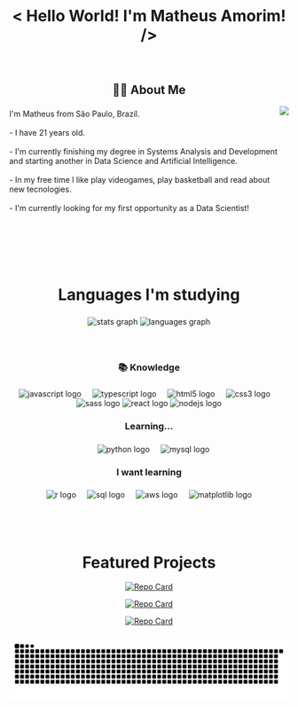 <br clear="both">

<h1 align="center">< Hello World! I'm Matheus Amorim! /></h1>

###

<br clear="both">

<h2 align="center">👩‍💻  About Me</h2>



<img align="right" height="250" src="https://media.giphy.com/media/v1.Y2lkPTc5MGI3NjExa3ptaWZzeHNiZjUwa3VnaGVsdzFkc3ZsMWc2eXVuZTNhOG5jcHI2ZCZlcD12MV9pbnRlcm5hbF9naWZfYnlfaWQmY3Q9Zw/wLNuW1tCKRiPmDV5Y4/giphy.gif"  />

###

<p align="left">I'm Matheus from São Paulo, Brazil.<br><br>-  I have 21 years old.<br><br>- I'm currently finishing my degree in Systems Analysis and Development and starting another in Data Science and Artificial Intelligence.<br><br>- In my free time I like play videogames, play basketball and read about new tecnologies.<br><br>- I'm currently looking for my first opportunity as a Data Scientist!</p>

###

<br clear="both">
<br clear="both">
<br clear="both">

<h1 align="center">Languages ​​I'm studying</h1>

###

<div align="center">
  <img src="https://github-readme-stats.vercel.app/api?username=MatheusAmorimm&hide_title=true&hide_rank=false&show_icons=true&include_all_commits=true&count_private=true&disable_animations=false&theme=codeSTACKr&locale=en&hide_border=false&order=1" height="150" alt="stats graph"  />
  <img src="https://github-readme-stats.vercel.app/api/top-langs?username=MatheusAmorimm&locale=en&hide_title=true&layout=compact&card_width=320&langs_count=6&theme=codeSTACKr&hide_border=false&order=2" height="150" alt="languages graph"  />
</div>

###

<br clear="both">

<h3 align="center">📚 Knowledge</h3>

###

<div align="center">
  <img src="https://cdn.jsdelivr.net/gh/devicons/devicon/icons/javascript/javascript-original.svg" height="40" alt="javascript logo"  />
  <img width="12" />
  <img src="https://cdn.jsdelivr.net/gh/devicons/devicon/icons/typescript/typescript-original.svg" height="40" alt="typescript logo"  />
  <img width="12" />
  <img src="https://cdn.jsdelivr.net/gh/devicons/devicon/icons/html5/html5-original.svg" height="40" alt="html5 logo"  />
  <img width="12" />
  <img src="https://cdn.jsdelivr.net/gh/devicons/devicon/icons/css3/css3-original.svg" height="40" alt="css3 logo"  />
  <img width="12" />
  <img src="https://cdn.jsdelivr.net/gh/devicons/devicon/icons/sass/sass-original.svg" height="40" alt="sass logo"  />
  <img src="https://cdn.jsdelivr.net/gh/devicons/devicon/icons/react/react-original.svg" height="40" alt="react logo" >
  <img src="https://cdn.jsdelivr.net/gh/devicons/devicon/icons/nodejs/nodejs-original.svg" height="40" alt="nodejs logo"  />
</div>

###

<h3 align="center">Learning...</h3>

###

<div align="center">
  <img width="12" />
  <img src="https://cdn.jsdelivr.net/gh/devicons/devicon/icons/python/python-original.svg" height="40" alt="python logo"  />
  <img width="12" />
  <img src="https://cdn.jsdelivr.net/gh/devicons/devicon/icons/mysql/mysql-original.svg" height="40" alt="mysql logo"  />
</div>

###

<h3 align="center">I want learning</h3>

###

<div align="center">
  <img src="https://cdn.jsdelivr.net/gh/devicons/devicon@latest/icons/r/r-original.svg" height="40" alt="r logo" />
  <img width="12" />
  <img src="https://cdn.jsdelivr.net/gh/devicons/devicon@latest/icons/azuresqldatabase/azuresqldatabase-original.svg" height="40" alt="sql logo"/>
  <img width="12" />
  <img src="https://cdn.jsdelivr.net/gh/devicons/devicon@latest/icons/amazonwebservices/amazonwebservices-original-wordmark.svg" height="40" alt="aws logo" />
  <img width="12" />
  <img src="https://cdn.jsdelivr.net/gh/devicons/devicon@latest/icons/matplotlib/matplotlib-original-wordmark.svg" height="40" alt="matplotlib logo" />
</div>

###

<br clear="both">
<br clear="both">

<h1 align="center">Featured Projects</h1>

<div align="center">

[![Repo Card](https://github-readme-stats.vercel.app/api/pin/?username=matheusamorimm&repo=one-piece&bg_color=09131b&border_color=000000&show_icons=true&icon_color=FF6400&title_color=FF6400&text_color=FFF)](https://github.com/matheusamorimm/one-piece)

[![Repo Card](https://github-readme-stats.vercel.app/api/pin/?username=matheusamorimm&repo=gitfind&bg_color=09131b&border_color=000000&show_icons=true&icon_color=FF6400&title_color=FF6400&text_color=FFF)](https://github.com/matheusamorimm/gitfind)

[![Repo Card](https://github-readme-stats.vercel.app/api/pin/?username=matheusamorimm&repo=devlinks&bg_color=09131b&border_color=000000&show_icons=true&icon_color=FF6400&title_color=FF6400&text_color=FFF)](https://github.com/matheusamorimm/devlinks)

</div>

###

</div>
<picture>
  <source media="(prefers-color-scheme: dark)" srcset="https://raw.githubusercontent.com/MatheusAmorimm/MatheusAmorimm/output/github-contribution-grid-snake-dark.svg">
  <source media="(prefers-color-scheme: light)" srcset="https://raw.githubusercontent.com/MatheusAmorimm/MatheusAmorimm/output/github-contribution-grid-snake.svg">
  <img align = "center" alt="github contribution grid snake animation" src="https://raw.githubusercontent.com/MatheusAmorimm/MatheusAmorimm/output/github-contribution-grid-snake.svg">
</picture>
</div>

###
